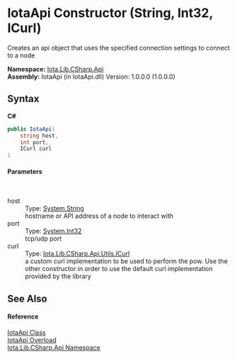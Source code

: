 # IotaApi Constructor (String, Int32, ICurl)
 

Creates an api object that uses the specified connection settings to connect to a node

**Namespace:**&nbsp;<a href="N_Iota_Lib_CSharp_Api">Iota.Lib.CSharp.Api</a><br />**Assembly:**&nbsp;IotaApi (in IotaApi.dll) Version: 1.0.0.0 (1.0.0.0)

## Syntax

**C#**<br />
``` C#
public IotaApi(
	string host,
	int port,
	ICurl curl
)
```


#### Parameters
&nbsp;<dl><dt>host</dt><dd>Type: <a href="http://msdn2.microsoft.com/en-us/library/s1wwdcbf" target="_blank">System.String</a><br />hostname or API address of a node to interact with</dd><dt>port</dt><dd>Type: <a href="http://msdn2.microsoft.com/en-us/library/td2s409d" target="_blank">System.Int32</a><br />tcp/udp port</dd><dt>curl</dt><dd>Type: <a href="T_Iota_Lib_CSharp_Api_Utils_ICurl">Iota.Lib.CSharp.Api.Utils.ICurl</a><br />a custom curl implementation to be used to perform the pow. Use the other constructor in order to use the default curl implementation provided by the library</dd></dl>

## See Also


#### Reference
<a href="T_Iota_Lib_CSharp_Api_IotaApi">IotaApi Class</a><br /><a href="Overload_Iota_Lib_CSharp_Api_IotaApi__ctor">IotaApi Overload</a><br /><a href="N_Iota_Lib_CSharp_Api">Iota.Lib.CSharp.Api Namespace</a><br />
